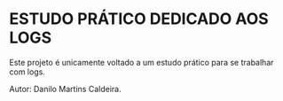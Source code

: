 # ESTUDO PRÁTICO DEDICADO AOS LOGS
Este projeto é unicamente voltado a um estudo prático para se trabalhar com logs. 

Autor: Danilo Martins Caldeira. 

##

##

##